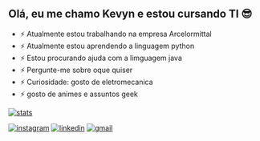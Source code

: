 ## Olá, eu me chamo Kevyn e estou cursando TI 😎

- ⚡ Atualmente estou trabalhando na empresa Arcelormittal
- ⚡ Atualmente estou aprendendo a linguagem python
- ⚡ Estou procurando ajuda com a limguagem java
- ⚡ Pergunte-me sobre oque quiser
- ⚡ Curiosidade: gosto de eletromecanica
- ⚡ gosto de animes e assuntos geek

[![stats](https://github-readme-stats.vercel.app/api?username=godset190&hide=prs&show_icons=true&rank_icon=github&bg_color=00000000&text_color=2ec1ef&title_color=2ec1ef&icon_color=1118e7&border_color=1118e7)](https://github.com/godset190/github-readme-stats)

[![instagram](https://img.shields.io/badge/Instagram-E4405F?style=for-the-badge&logo=instagram&logoColor=white)](https://www.instagram.com/kevyndreis18/)
[![linkedin](https://img.shields.io/badge/LinkedIn-0077B5?style=for-the-badge&logo=linkedin&logoColor=white)](https://www.linkedin.com/in/kevyn-berbert-dos-reis-379492212)
[![gmail](https://img.shields.io/badge/Gmail-D14836?style=for-the-badge&logo=gmail&logoColor=white)](mailto:dosreiskevyn@gmail.com)

